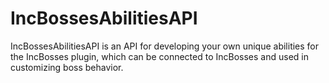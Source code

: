 # IncBossesAbilitiesAPI
 IncBossesAbilitiesAPI is an API for developing your own unique abilities for the IncBosses plugin, which can be connected to IncBosses and used in customizing boss behavior.
